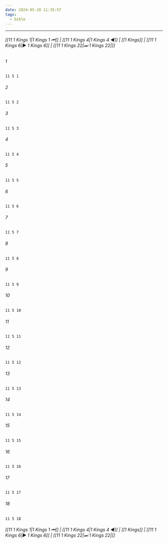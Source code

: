 ```yaml
---
date: 2024-05-28 11:35:57
tags:
  - bible
---
```

___

###### [[11 1 Kings 1|1 Kings 1 ⏮]] | [[11 1 Kings 4|1 Kings 4 ◀]] | [[1 Kings]] | [[11 1 Kings 6|▶ 1 Kings 6]] | [[11 1 Kings 22|⏭ 1 Kings 22|]]

###### 1
``` verse
11 5 1 
```
###### 2
``` verse
11 5 2 
```
###### 3
``` verse
11 5 3 
```
###### 4
``` verse
11 5 4 
```
###### 5
``` verse
11 5 5 
```
###### 6
``` verse
11 5 6 
```
###### 7
``` verse
11 5 7 
```
###### 8
``` verse
11 5 8 
```
###### 9
``` verse
11 5 9 
```
###### 10
``` verse
11 5 10 
```
###### 11
``` verse
11 5 11 
```
###### 12
``` verse
11 5 12 
```
###### 13
``` verse
11 5 13 
```
###### 14
``` verse
11 5 14 
```
###### 15
``` verse
11 5 15 
```
###### 16
``` verse
11 5 16 
```
###### 17
``` verse
11 5 17 
```
###### 18
``` verse
11 5 18 
```

###### [[11 1 Kings 1|1 Kings 1 ⏮]] | [[11 1 Kings 4|1 Kings 4 ◀]] | [[1 Kings]] | [[11 1 Kings 6|▶ 1 Kings 6]] | [[11 1 Kings 22|⏭ 1 Kings 22|]]

